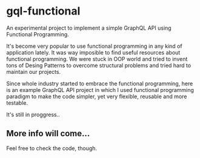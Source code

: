# gql-functional

An experimental project to implement a simple GraphQL API using Functional Programming.

It's become very popular to use functional programming in any kind of application lately. 
It was way imposible to find useful resources about functional programming. We were stuck in
OOP world and tried to invent tons of Desing Patterns to overcome structural problems and
tried hard to maintain our projects.

Since whole industry started to embrace the functional programming, here is an example GraphQL
API project in which I used functional programming paradigm to make the code simpler, yet very 
flexible, reusable and more testable.

It's still in proggress..

## More info will come...

Feel free to check the code, though.
